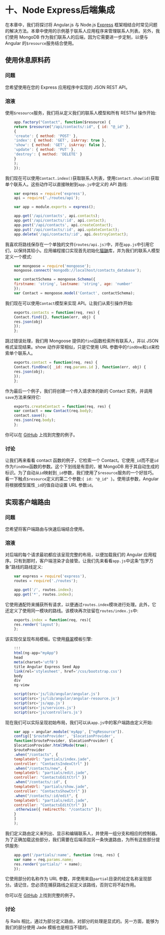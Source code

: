 # 十、Node Express后端集成

在本章中，我们将探讨将 Angular.js 与 Node.js [Express](http://expressjs.com/) 框架相结合时常见问题的解决方法。本章中使用的示例基于联系人应用程序来管理联系人列表。另外，我们使用 MongoDB 作为我们联系人的后端，因为它需要进一步定制，以便与 Angular 的`$resource`服务结合使用。

## 使用休息原料药

### 问题

您希望使用在您的 Express 应用程序中实现的 JSON REST API。

### 溶液

使用`$resource`服务，我们将从定义我们的联系人模型和所有 RESTful 操作开始:

```js
    app.factory("Contact", function($resource) {
    return $resource("/api/contacts/:id", { id: "@_id" },
    {
    'create': { method: 'POST' },
    'index': { method: 'GET', isArray: true },
    'show': { method: 'GET', isArray: false },
    'update': { method: 'PUT' },
    'destroy': { method: 'DELETE' }
    }
    );
    });

```

我们现在可以使用`Contact.index()`获取联系人列表，使用`Contact.show(id)`获取单个联系人。这些动作可以直接映射到`app.js`中定义的 API 路线:

```js
    var express = require('express'),
    api = require('./routes/api');

    var app = module.exports = express();

    app.get('/api/contacts', api.contacts);
    app.get('/api/contacts/:id', api.contact);
    app.post('/api/contacts', api.createContact);
    app.put('/api/contacts/:id', api.updateContact);
    app.delete('/api/contacts/:id', api.destroyContact);

```

我喜欢将路线保存在一个单独的文件(`routes/api.js)`中，并在`app.js`中引用它们，以保持其较小。应用编程接口实现首先初始化[猫鼬](http://mongoosejs.com/)库，并为我们的联系人模型定义一个模式:

```js
    var mongoose = require('mongoose');
    mongoose.connect('mongodb://localhost/contacts_database');

    var contactSchema = mongoose.Schema({
    firstname: 'string', lastname: 'string', age: 'number'
    });
    var Contact = mongoose.model('Contact', contactSchema);

```

我们现在可以使用`Contact`模型来实现 API。让我们从索引操作开始:

```js
    exports.contacts = function(req, res) {
    Contact.find({}, function(err, obj) {
    res.json(obj)
    });
    };

```

跳过错误处理，我们用 Mongoose 提供的`find`函数检索所有联系人，并以 JSON 格式呈现结果。show 动作非常相似，只是它使用 URL 参数中的`findOne`和`id`来检索单个联系人。

```js
    exports.contact = function(req, res) {
    Contact.findOne({ _id: req.params.id }, function(err, obj) {
    res.json(obj);
    });
    };

```

作为最后一个例子，我们将创建一个传入请求体的新的 Contact 实例，并调用`save`方法来保持它:

```js
    exports.createContact = function(req, res) {
    var contact = new Contact(req.body);
    contact.save();
    res.json(req.body);
    };

```

你可以在 [GitHub](https://github.com/fdietz/recipes-with-angular-js-examples/tree/master/chapter10/recipe1) 上找到完整的例子。

### 讨论

让我们再来看看 contact 函数的例子，它检索一个 Contact。它使用`_id`而不是`id`作为`findOne`函数的参数。这个下划线是有意的，被 MongoDB 用于其自动生成的标识。为了自动从`id`映射到`_id`参数，我们使用了`$resource`服务的一个好技巧。看一下触点`$resource`定义的第二个参数:`{ id: "@_id" }`。使用该参数，Angular 将根据模型属性`_id`的值自动设置 URL 参数`id`。

## 实现客户端路由

### 问题

您希望将客户端路由与快速后端结合使用。

### 溶液

对后端的每个请求最初都应该呈现完整的布局，以便加载我们的 Angular 应用程序。只有到那时，客户端渲染才会接管。让我们先来看看`app.js`中这条“包罗万象”路线的路线定义:

```js
    var express = require('express'),
    routes = require('./routes');

    app.get('/', routes.index);
    app.get('*', routes.index);

```

它使用通配符来捕获所有请求，以便通过`routes.index`模块进行处理。此外，它还定义了使用同一模块的路线。该模块再次驻留在`routes/index.js`中:

```js
    exports.index = function(req, res){
    res.render('layout');
    };

```

该实现仅呈现布局模板。它使用[翡翠](http://jade-lang.com/)模板引擎:

```js
    !!!
    html(ng-app="myApp")
    head
    meta(charset='utf8')
    title Angular Express Seed App
    link(rel='stylesheet', href='/css/bootstrap.css')
    body
    div
    ng-view

    script(src='js/lib/angular/angular.js')
    script(src='js/lib/angular/angular-resource.js')
    script(src='js/app.js')
    script(src='js/services.js')
    script(src='js/controllers.js')

```

现在我们可以实际呈现初始布局，我们可以从`app.js`中的客户端路由定义开始:

```js
    var app = angular.module('myApp', ["ngResource"]).
    config(['$routeProvider', '$locationProvider',
    function($routeProvider, $locationProvider) {
    $locationProvider.html5Mode(true);
    $routeProvider
    .when("/contacts", {
    templateUrl: "partials/index.jade",
    controller: "ContactsIndexCtrl" })
    .when("/contacts/new", {
    templateUrl: "partials/edit.jade",
    controller: "ContactsEditCtrl" })
    .when("/contacts/:id", {
    templateUrl: "partials/show.jade",
    controller: "ContactsShowCtrl" })
    .when("/contacts/:id/edit", {
    templateUrl: "partials/edit.jade",
    controller: "ContactsEditCtrl" })
    .otherwise({ redirectTo: "/contacts" });
    }
    ]
    );

```

我们定义路由定义来列出、显示和编辑联系人，并使用一组分支和相应的控制器。为了正确加载这些部分，我们需要在后端添加另一条快速路由，为所有这些部分提供服务:

```js
    app.get('/partials/:name', function (req, res) {
    var name = req.params.name;
    res.render('partials/' + name);
    });

```

它使用部分的名称作为 URL 参数，并使用来自`partial`目录的给定名称呈现部分。请记住，您必须在捕获路线之前定义该路线，否则它将不起作用。

你可以在 [GitHub](https://github.com/fdietz/recipes-with-angular-js-examples/tree/master/chapter10/recipe1) 上找到完整的例子。

### 讨论

与 Rails 相比，通过为部分定义路由，对部分的处理是显式的。另一方面，能够为我们的部分使用 Jade 模板也是相当不错的。